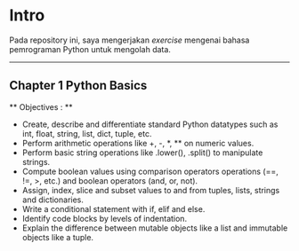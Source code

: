 # Intro

Pada repository ini, saya mengerjakan _exercise_ mengenai bahasa pemrograman Python untuk mengolah data.

---

## Chapter 1 Python Basics
** Objectives : **
* Create, describe and differentiate standard Python datatypes such as int, float, string, list, dict, tuple, etc.
* Perform arithmetic operations like +, -, *, ** on numeric values.
* Perform basic string operations like .lower(), .split() to manipulate strings.
* Compute boolean values using comparison operators operations (==, !=, >, etc.) and boolean operators (and, or, not).
* Assign, index, slice and subset values to and from tuples, lists, strings and dictionaries.
* Write a conditional statement with if, elif and else.
* Identify code blocks by levels of indentation.
* Explain the difference between mutable objects like a list and immutable objects like a tuple.


